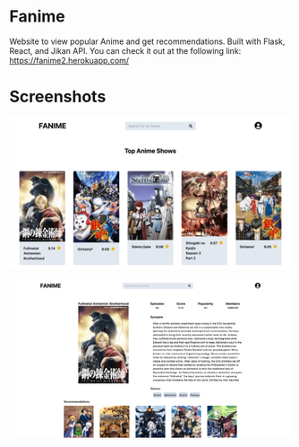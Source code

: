# Fanime

Website to view popular Anime and get recommendations. Built with Flask, React, and Jikan API.
You can check it out at the following link:
https://fanime2.herokuapp.com/

# Screenshots

![Alt text](screenshots/fanime_pic1.png?raw=true)

![Alt text](screenshots/fanime_pic2.png?raw=true)